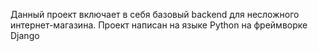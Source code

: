 Данный проект включает в себя базовый backend для несложного интернет-магазина.
Проект написан на языке Python на фреймворке Django
